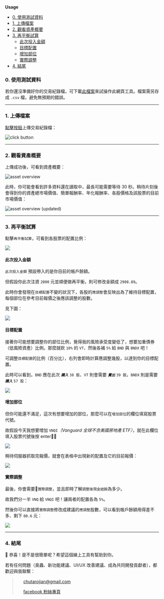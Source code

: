 **Usage**
- [0. 使用測試資料](#0-使用測試資料)
- [1. 上傳檔案](#1-上傳檔案)
- [2. 觀看資產概要](#2-觀看資產概要)
- [3. 再平衡試算](#3-再平衡試算)
  - [此次投入金額](#此次投入金額)
  - [目標配置](#目標配置)
  - [增加部位](#增加部位)
  - [實際調整](#實際調整)
- [4. 結尾](#4-結尾)

### 0. 使用測試資料

若你還沒準備好你的交易紀錄檔，可下載[此檔案](https://raw.githubusercontent.com/hjcian/inertia-web/main/test/firstrade.csv)來試操作此網頁工具。檔案需另存成 `.csv` 檔，避免無預期的錯誤。

---
### 1. 上傳檔案

[點擊按鈕](https://inertia-web.netlify.app/)上傳交易紀錄檔：

![click button](https://i.imgur.com/UwmterE.jpg)

---
### 2. 觀看資產概要

上傳成功後，可看到資產概要：

![asset overview](https://i.imgur.com/9mfgwMc.jpg)

此時，你可能會看到許多資料還在讀取中，最長可能需要等待 30 秒。稍待片刻後會得到你的資產總市場價值、簡單報酬率、年化報酬率、各股價格及該股票的目前市場價值：

![asset overview (updated)](https://i.imgur.com/s3RI86T.png)


---
### 3. 再平衡試算

點擊`再平衡試算`，可看到各股票的配置比例：

![](https://i.imgur.com/iyywxOD.jpg)


#### 此次投入金額

`此次投入金額` 預設帶入的是你目前的帳戶餘額。

但假設你此次注資 `2000` 元並順便做再平衡，則可修改金額成 `2908.89`。

此時你會發現在`目標配置`不變的狀況下，各股的`應調整`會反映出為了維持目標配置，每個部位在參考目前報價之後應該調整的股數。

見下圖：

![](https://i.imgur.com/PF9vpa7.jpg)


#### 目標配置
接著你可能想要調整你的部位比例，覺得我的風險承受度變低了，想要加重債券（低風險資產）比例。那麼就砍 `10%` 的 `VT`、然後各補 `5%` 給 `BND` 與 `BNDX` 吧！

可調整`目標配置`的比例（百分比），右列會即時計算應調整幾股，以達到你的目標配置。

此時可以看到，`BND` 應在此次 ***`購入`*** `38 股`、`VT` 則會需要 ***`賣出`*** `39 股`，`BNDX` 則是需要 ***`購入`*** `57 股`：

![](https://i.imgur.com/NwMwEZb.jpg)


#### 增加部位

但你可能還不滿足，這次有想要增加的部位，那麼可以在`增加部位`的欄位填寫股票代號。

故假設今天我想要增加 `VNQI`*（Vanguard 全球不含美國房地產 ETF）*，就在此欄位填入股票代號後按 enter：

![](https://i.imgur.com/CvMoHeO.jpg)

稍待伺服器抓取完報價，就會在表格中出現新的配置及它的目前報價：

![](https://i.imgur.com/RbMBr7s.jpg)

#### 實際調整

最後，你會需要`實際調整`，並且即時了解`調整後現金結餘`為多少。

故我們分一半 `VNQ` 給 `VNQI` 吧！讓兩者的配置各為 `5%`。

然後你可以直接將`實際調整`修改成建議的`應調整`股數，可以看到帳戶餘額用得差不多、剩下 `80.6` 元：

![](https://i.imgur.com/M3MV5PJ.jpg)


---
### 4. 結尾

🎉 恭喜！是不是很簡單呢？希望這個線上工具有幫助到你。

若有任何問題（臭蟲、新功能建議、UI/UX 改善建議、成為共同開發貢獻者），都歡迎與我聯繫：

> <img width='16px' src="https://img.icons8.com/doodle/96/000000/gmail.png"/> chutarojian@gmail.com
>
> <img width='16px' src="https://img.icons8.com/doodle/96/000000/facebook-new.png"/> [facebook 粉絲專頁](https://www.facebook.com/Inert-Investment-Assistant-102334822055864)